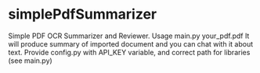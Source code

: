 # simplePdfSummarizer
Simple PDF OCR Summarizer and Reviewer. Usage main.py your_pdf.pdf
It will produce summary of imported document and you can chat with it about text.
Provide config.py with API_KEY variable, and correct path for libraries (see main.py)
